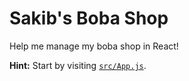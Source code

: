 # Sakib's Boba Shop
Help me manage my boba shop in React!

**Hint:** Start by visiting [`src/App.js`](src/App.js).